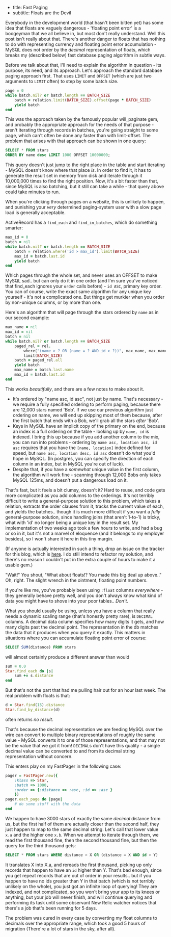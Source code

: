 * title: Fast Paging
* subtitle: Floats are the Devil

Everybody in the development world (that hasn't been bitten yet) has some idea
that floats are vaguely dangerous - 'floating point error' is a boogeyman that
we all believe in, but most don't really understand. Well this post isn't really
about that. There's another danger to floats that has nothing to do with
representing currency and floating point error accumulation - MySQL does not
order by the *decimal* representation of floats, which breaks my (described below)
fast database paging algorithm in subtle ways.

Before we talk about that, I'll need to explain the algorithm in question - its
purpose, its need, and its approach. Let's approach the standard database paging
approach first. That uses `LIMIT` and `OFFSET` (which are just two arguments to
`LIMIT` often) to step by some batch size.

```ruby
page = 0
while batch.nil? or batch.length == BATCH_SIZE
	batch = relation.limit(BATCH_SIZE).offset(page * BATCH_SIZE)
	yield batch
end
```

This was the approach taken by the famously popular will_paginate gem, and
probably the appropriate approach for the needs of that purpose - aren't iterating
through records in batches, you're going straight to some page, which can't
often be done any faster than with limit-offset. The problem that arises with
that approach can be shown in one query:

```sql
SELECT * FROM stars
ORDER BY name desc LIMIT 1000 OFFSET 10000000;
```

This query doesn't just jump to the right place in the table and start iterating -
MySQL doesn't know where that place *is*. In order to find it, it has to generate
the result set in memory from disk and iterate through it 10,000,000 times
to find the right position. Now, it's a bit faster than that, since MySQL is also
batching, but it still can take a while - that query above could take minutes to
run.

When you're clicking through pages on a website, this is unlikely to happen, and
punishing your *very* determined paging-system user with a slow page load is
generally acceptable.

ActiveRecord has a `find_each` and `find_in_batches`, which do something smarter:

```ruby
max_id = 0
batch = nil
while batch.nil? or batch.length == BATCH_SIZE
	batch = relation.where('id > max_id').limit(BATCH_SIZE)
	max_id = batch.last.id
	yield batch
end
```

Which pages through the whole set, and never uses an OFFSET to make MySQL sad..
but can only do it in one order (and I'm sure you've noticed that find_each ignores
your `order` calls before) - `id ASC`, primary key order. You can of course, write
the exact same algorithm for any unique key yourself - it's not a complicated
one. But things get murkier when you order by non-unique columns, or by more
than one.

Here's an algorithm that will page through the stars ordered by `name` as in
our second example:

```ruby
max_name = nil
max_id = nil
batch = nil
while batch.nil? or batch.length == BATCH_SIZE
 	paged_rel = rel.
 		where("(name > ? OR (name = ? AND id > ?))", max_name, max_name, max_id).
 		limit(BATCH_SIZE)
 	batch = paged_rel.all
 	yield batch
 	max_name = batch.last.name
 	max_id = batch.last.id
end
```

This works *beautifully*, and there are a few notes to make about it.

* It's ordered by "name asc, id asc", not just by name. That's necessary -
	we require a fully specified ordering to perform paging, because there are
	12,000 stars named 'Bob'. If we use our previous algorithm just ordering on
	name, we will end up skipping most of them because, after the first batch
	that ends with a Bob, we'll grab all the stars *after* 'Bob'.
* Keys in MySQL have an implicit copy of the primary on the end, because an
	index is a full ordering on the table - looking up by `name, id` is indexed.
	I bring this up because if you add another column to the mix, you can run into
	problems - ordering by `name asc, location asc, id asc` requires that you have
	the `[name, location]` index defined for speed, but `name asc, location desc, id asc`
	doesn't do what you'd hope in MySQL. (In postgres, you can specify the direction
  of each column in an index, but in MySQL you're out of luck).
* Despite that, if you have a *somewhat* unique value in the first column, the
	algorithm will work fine - scanning through 12,000 Bobs only takes MySQL 125ms,
	and doesn't put a dangerous load on it.

That's fast, but it feels a bit clumsy, doesn't it? Hard to reuse, and code gets
more complicated as you add columns to the orderings. It's not terribly difficult
to write a general-purpose solution to this problem, which takes a relation, extracts
the order clauses from it, tracks the current value of each, and yields the batches..
though it is much more difficult if you want a *fully* general-purpose solution,
since handling joins (that aren't 1-to-1) is tricky, what with 'id' no longer
being a unique key in the result set. My implementation of two weeks ago took a
few hours to write, and had a bug or so in it, but it's not a marvel of eloquence
(and it belongs to my employer besides), so I won't share it here in this tiny
margin.

(If anyone is actually interested in such a thing, drop an issue on the tracker
for this blog, which is [here](https://github.com/nevinera/nevinera.github.com/issues).
I do still intend to refactor my solution, and there's no reason I couldn't put
in the extra couple of hours to make it a usable gem.)

"Wait!" You shout, "What about floats!? You made this big deal up above.."
Oh, right. The slight wrench in the ointment, floating point numbers.

If you're like me, you've probably been using `:float` columns *everywhere* -
they generally behave pretty well, and you don't always know what kind of data
you might have to shove into your poor tables.. *Don't*.

What you should usually be using, unless you have a column that really needs
a dynamic scaling range (that's honestly pretty rare), is `DECIMAL` columns.
A decimal data column specifies how many digits it gets, and how many digits
past the decimal point. The representation in the db matches the data that it
produces when you query it exactly. This matters in situations where you can
accumulate floating point error of course:

```sql
SELECT SUM(distance) FROM stars
```

will almost certainly produce a different answer than would

```ruby
sum = 0.0
Star.find_each do |s|
	sum += s.distance
end
```

But that's not the part that had me pulling hair out for an hour last week.
The real problem with floats is that:

```ruby
d = Star.find(15).distance
Star.find_by_distance(d)
```

often returns *no result*.

That's because the decimal representation we are feeding MySQL over the wire
can convert to multiple binary representations of roughly the same value - MySQL
converts it to one of those representations, and that may not be the value that
we got it from! `DECIMAL`s don't have this quality - a single decimal value can
be converted to and from its decimal string representation without concern.

This enters play on my FastPager in the following case:

```ruby
pager = FastPager.new({
	:klass => Star,
	:batch => 1000,
	:order => {:distance => :asc, :id => :asc }
	})
pager.each_page do |page|
	# do some stuff with the data
end
```

We happen to have 3000 stars of exactly the same *decimal* distance from us, but
the first half of them are actually closer than the second half, they just happen
to map to the same decimal string. Let's call that lower value `x.a` and the
higher one `x.b`. When we attempt to iterate through them, we read the first
thousand fine, then the second thousand fine, but then the query for the third
thousand gets:

```sql
SELECT * FROM stars WHERE distance > X OR (distance = X AND id > Y)
```

It translates X into X.a, and rereads the first thousand, picking up only records
that happen to have an `id` higher than Y. That's bad enough, since you get repeat
records that are out of order in your results.. but if you happen to have no ids
greater than Y in that batch (which is not terribly unlikely on the whole), you
just got an infinite loop of querying! They are indexed, and not complicated, so
you won't bring your app to its knees or anything, but your job will never finish,
and will continue querying and performing its task until some observant New Relic
watcher notices that there's a job that's been running for 5 days.

The problem was cured in every case by converting my float columns to decimals
over the appropriate range, which took a good 5 hours of migration (There're a
lot of stars in the sky, after all).


